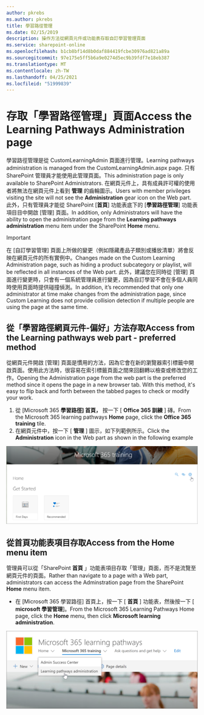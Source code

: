 ```yaml
---
author: pkrebs
ms.author: pkrebs
title: 學習路徑管理
ms.date: 02/15/2019
description: 操作方法從網頁元件或功能表存取自訂學習管理頁面
ms.service: sharepoint-online
ms.openlocfilehash: b1cb8bf14d8b0daf884419fcbe30976ad821a89a
ms.sourcegitcommit: 97e175e5ff5b6a9e0274d5ec9b39fdf7e18eb387
ms.translationtype: MT
ms.contentlocale: zh-TW
ms.lasthandoff: 04/25/2021
ms.locfileid: "51999839"
---
```

# <a name="access-the-learning-pathways-administration-page"></a><span data-ttu-id="e3a44-103">存取「學習路徑管理」頁面</span><span class="sxs-lookup"><span data-stu-id="e3a44-103">Access the Learning Pathways Administration page</span></span>

<span data-ttu-id="e3a44-104">學習路徑管理是從 CustomLearningAdmin 頁面進行管理。</span><span class="sxs-lookup"><span data-stu-id="e3a44-104">Learning pathways administration is managed from the CustomLearningAdmin.aspx page.</span></span> <span data-ttu-id="e3a44-105">只有 SharePoint 管理員才能使用此管理頁面。</span><span class="sxs-lookup"><span data-stu-id="e3a44-105">This administration page is only available to SharePoint Administrators.</span></span> <span data-ttu-id="e3a44-106">在網頁元件上，具有成員許可權的使用者將無法在網頁元件上看到 **管理** 的齒輪圖示。</span><span class="sxs-lookup"><span data-stu-id="e3a44-106">Users with member privileges visiting the site will not see the **Administration** gear icon on the Web part.</span></span> <span data-ttu-id="e3a44-107">此外，只有管理員才能從 SharePoint [**首頁**] 功能表底下的 [**學習路徑管理**] 功能表項目目中開啟 [管理] 頁面。</span><span class="sxs-lookup"><span data-stu-id="e3a44-107">In addition, only Administrators will have the ability to open the administration page from the **Learning pathways administration** menu item under the SharePoint **Home** menu.</span></span> 

> [!IMPORTANT]
> <span data-ttu-id="e3a44-108">在 [自訂學習管理] 頁面上所做的變更（例如隱藏產品子類別或播放清單）將會反映在網頁元件的所有實例中。</span><span class="sxs-lookup"><span data-stu-id="e3a44-108">Changes made on the Custom Learning Administration page, such as hiding a product subcategory or playlist, will be reflected in all instances of the Web part.</span></span> <span data-ttu-id="e3a44-109">此外，建議您在同時從 [管理] 頁面進行變更時，只會有一個系統管理員進行變更，因為自訂學習不會在多個人員同時使用頁面時提供碰撞偵測。</span><span class="sxs-lookup"><span data-stu-id="e3a44-109">In addition, it’s recommended that only one administrator at time make changes from the administration page, since Custom Learning does not provide collision detection if multiple people are using the page at the same time.</span></span>  

## <a name="access-from-the-learning-pathways-web-part---preferred-method"></a><span data-ttu-id="e3a44-110">從「學習路徑網頁元件-偏好」方法存取</span><span class="sxs-lookup"><span data-stu-id="e3a44-110">Access from the Learning pathways web part - preferred method</span></span>
<span data-ttu-id="e3a44-111">從網頁元件開啟 [管理] 頁面是慣用的方法，因為它會在新的瀏覽器索引標籤中開啟頁面。使用此方法時，很容易在索引標籤頁面之間來回翻轉以檢查或修改您的工作。</span><span class="sxs-lookup"><span data-stu-id="e3a44-111">Opening the Administration page from the web part is the preferred method since it opens the page in a new browser tab. With this method, it's easy to flip back and forth between the tabbed pages to check or modify your work.</span></span>  

1. <span data-ttu-id="e3a44-112">從 [Microsoft 365 **學習路徑] 首頁，** 按一下 [ **Office 365 訓練** ] 磚。</span><span class="sxs-lookup"><span data-stu-id="e3a44-112">From the Microsoft 365 learning pathways **Home** page, click the **Office 365 training** tile.</span></span>
2. <span data-ttu-id="e3a44-113">在網頁元件中，按一下 [ **管理** ] 圖示，如下列範例所示。</span><span class="sxs-lookup"><span data-stu-id="e3a44-113">Click the **Administration** icon in the Web part as shown in the following example</span></span>  

![cg-adminaccbtn.png](media/cg-adminaccbtn.png)

## <a name="access-from-the-home-menu-item"></a><span data-ttu-id="e3a44-115">從首頁功能表項目存取</span><span class="sxs-lookup"><span data-stu-id="e3a44-115">Access from the Home menu item</span></span>
<span data-ttu-id="e3a44-116">管理員可以從「SharePoint **首頁** 」功能表項目存取「管理」頁面，而不是流覽至網頁元件的頁面。</span><span class="sxs-lookup"><span data-stu-id="e3a44-116">Rather than navigate to a page with a Web part, administrators can access the Adminstration page from the SharePoint **Home** menu item.</span></span> 

- <span data-ttu-id="e3a44-117">在 [Microsoft 365 學習路徑] 首頁上，按一下 [ **首頁** ] 功能表，然後按一下 [ **microsoft 學習管理**]。</span><span class="sxs-lookup"><span data-stu-id="e3a44-117">From the Microsoft 365 Learning Pathways Home page, click the **Home** menu, then click **Microsoft learning administration**.</span></span>

![cg-adminaccmenu.png](media/cg-adminaccmenu.png)